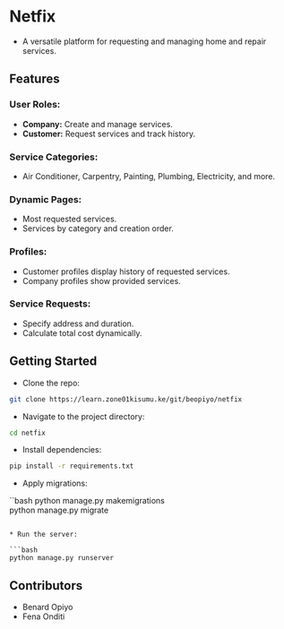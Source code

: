# Netfix

* A versatile platform for requesting and managing home and repair services.


## Features

### User Roles:

* **Company:** Create and manage services.
* **Customer:** Request services and track history.

### Service Categories:

* Air Conditioner, Carpentry, Painting, Plumbing, Electricity, and more.

### Dynamic Pages:
* Most requested services.
* Services by category and creation order.

### Profiles:
* Customer profiles display history of requested services.
* Company profiles show provided services.

### Service Requests:
* Specify address and duration.
* Calculate total cost dynamically.

## Getting Started

* Clone the repo:

```bash
git clone https://learn.zone01kisumu.ke/git/beopiyo/netfix  
```

* Navigate to the project directory:

```bash
cd netfix 
``` 

* Install dependencies:

```bash
pip install -r requirements.txt  
```

* Apply migrations:

``bash
python manage.py makemigrations  
python manage.py migrate 
``` 

* Run the server:

```bash
python manage.py runserver  
```

## Contributors

* Benard Opiyo
* Fena Onditi